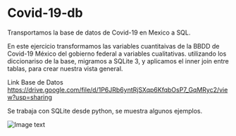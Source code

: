 # Covid-19-db
Transportamos la base de datos de Covid-19 en Mexico a SQL.

En este ejercicio transformamos las variables cuantitaivas de la BBDD de Covid-19 México del gobierno federal a variables cualitativas. utilizando los diccionariso de la base, migramos a SQLite 3, y aplicamos el inner join entre tablas, para crear nuestra vista general.

Link  Base de Datos
https://drive.google.com/file/d/1P6JRb6yntRjSXqp6KfqbOsP7_GqMRyc2/view?usp=sharing

Se trabaja con SQLite desde python, se muestra algunos ejemplos.

![Image text]()
